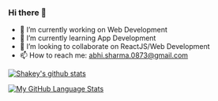 ### Hi there 👋

- 🔭 I’m currently working on Web Development
- 🌱 I’m currently learning App Development
- 👯 I’m looking to collaborate on ReactJS/Web Development
- 📫 How to reach me: abhi.sharma.0873@gmail.com

[![Shakey's github stats](https://github-readme-stats.vercel.app/api?username=shakeybuoy&count_private=true&show_icons=true&theme=tokyonight&hide_rank=false)]()

[![My GitHub Language Stats](https://github-readme-stats.vercel.app/api/top-langs/?username=shakeybuoy&langs_count=5&theme=tokyonight)]()
